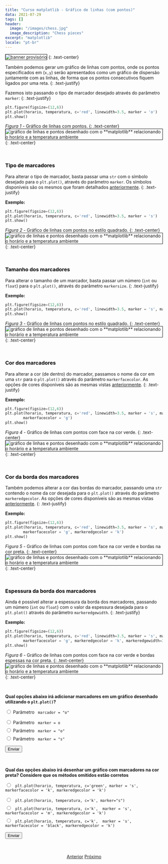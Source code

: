 ```yaml
---
title: "Curso matplotlib - Gráfico de linhas (com pontos)"
data: 2021-07-29
tags: []
header:
  image: "/images/chess.jpg"
  image_description: "Chess pieces"
excerpt: "matplotlib"
locale: "pt-br"
---
```


<img style="border: solid 1px black" src="{{ site.url }}{{ site.baseurl }}/images/curso-matplotlib/generico/banner.png" alt="banner provisório " >
{: .text-center}

<br>

Também podemos gerar um gráfico de linhas com pontos, onde os pontos especificados em (`x,y`) serão apresentados como um gráfico de dispersão juntamente com as linhas, de forma que os pontos consecutivos fiquem ligados por uma reta.
{: .text-justify}

Fazemos isto passando o tipo de marcador desejado através do parâmetro `marker`:
{: .text-justify}

```python
plt.figure(figsize=(12,6))
plt.plot(horario, temperatura, c='red', linewidth=3.5, marker = 'o')
plt.show()
```


*Figura 1* - Gráfico de linhas com pontos.
{: .text-center}
<img style="border: solid 1px black" src="{{ site.url }}{{ site.baseurl }}/images/curso-matplotlib/grafico-linhas/21/grafico-linhas-01.png" alt="gráfico de linhas e pontos desenhado com o **matplotlib** relacionando o horário e a temperatura ambiente " >
{: .text-center}

<br>


<h3><a style="color:black" id="tipo-marcador">Tipo de marcadores</a></h3>

Para alterar o tipo de marcador, basta passar uma `str` com o símbolo desejado para o `plt.plot()`, através do parâmetro `marker`. Os símbolos disponíveis são os mesmos que foram detalhados <a href="/Curso-matplotlib-10#alterando-marcador">anteriormente</a>.
{: .text-justify}

**Exemplo:**

```python
plt.figure(figsize=(12,6))
plt.plot(horario, temperatura, c='red', linewidth=3.5, marker = 's')
plt.show()
```

*Figura 2* - Gráfico de linhas com pontos no estilo quadrado.
{: .text-center}
<img style="border: solid 1px black" src="{{ site.url }}{{ site.baseurl }}/images/curso-matplotlib/grafico-linhas/21/grafico-linhas-02.png" alt="gráfico de linhas e pontos desenhado com o **matplotlib** relacionando o horário e a temperatura ambiente " >
{: .text-center}

<br>


<h3><a style="color:black" id="tamanho-marcador">Tamanho dos marcadores</a></h3>


Para alterar o tamanho de um marcador, basta passar um número (`int` ou `float`) para o `plt.plot()`, através do parâmetro `markersize`.
{: .text-justify}

**Exemplo:**

```python
plt.figure(figsize=(12,6))
plt.plot(horario, temperatura, c='red', linewidth=3.5, marker = 's', markersize = 16)
plt.show()
```

*Figura 3* - Gráfico de linhas com pontos no estilo quadrado.
{: .text-center}
<img style="border: solid 1px black" src="{{ site.url }}{{ site.baseurl }}/images/curso-matplotlib/grafico-linhas/21/grafico-linhas-03.png" alt="gráfico de linhas e pontos desenhado com o **matplotlib** relacionando o horário e a temperatura ambiente " >
{: .text-center}

<br>

<h3><a style="color:black" id="cor-marcador">Cor dos marcadores</a></h3>

Para alterar a cor (de dentro) do marcador, passamos o nome da cor em uma `str` para o `plt.plot()` através do parâmetro `markerfacecolor`. As opções de cores disponíveis são as mesmas vistas <a href="/Curso-matplotlib-08#cor-marcadores">anteriormente</a>.
{: .text-justify}

**Exemplo:**

```python
plt.figure(figsize=(12,6))
plt.plot(horario, temperatura, c='red', linewidth=3.5, marker = 's', markersize = 16,
        markerfacecolor = 'g')
plt.show()
```

*Figura 4* - Gráfico de linhas com pontos com face na cor verde.
{: .text-center}
<img style="border: solid 1px black" src="{{ site.url }}{{ site.baseurl }}/images/curso-matplotlib/grafico-linhas/21/grafico-linhas-04.png" alt="gráfico de linhas e pontos desenhado com o **matplotlib** relacionando o horário e a temperatura ambiente " >
{: .text-center}

<br>


<h3><a style="color:black" id="cor-marcador-borda">Cor da borda dos marcadores</a></h3>

Também podemos alterar a cor das bordas do marcador, passando uma `str` contendo o nome da cor desejada para o `plt.plot()` através do parâmetro `markeredgecolor`. As opções de cores disponíveis são as mesmas vistas <a href="/Curso-matplotlib-08#cor-marcadores">anteriormente</a>.
{: .text-justify}

**Exemplo:**

```python
plt.figure(figsize=(12,6))
plt.plot(horario, temperatura, c='red', linewidth=3.5, marker = 's', markersize = 16,
        markerfacecolor = 'g', markeredgecolor = 'k')
plt.show()
```

*Figura 5* - Gráfico de linhas com pontos com face na cor verde e bordas na cor preta.
{: .text-center}
<img style="border: solid 1px black" src="{{ site.url }}{{ site.baseurl }}/images/curso-matplotlib/grafico-linhas/21/grafico-linhas-05.png" alt="gráfico de linhas e pontos desenhado com o **matplotlib** relacionando o horário e a temperatura ambiente " >
{: .text-center}

<br>


<h3><a style="color:black" id="espessura-borda-marcador">Espessura da borda dos marcadores</a></h3>

Ainda é possível alterar a espessura da borda dos marcadores, passando um número (`int` ou `float`) com o valor da espessura desejada para o `plt.plot()` através do parâmetro `markeredgewidth`.
{: .text-justify}

**Exemplo:**

```python
plt.figure(figsize=(12,6))
plt.plot(horario, temperatura, c='red', linewidth=3.5, marker = 's', markersize = 16,
        markerfacecolor = 'g', markeredgecolor = 'k', markeredgewidth=3.5)
plt.show()
```

*Figura 6* - Gráfico de linhas com pontos com face na cor verde e bordas espessas na cor preta.
{: .text-center}
<img style="border: solid 1px black" src="{{ site.url }}{{ site.baseurl }}/images/curso-matplotlib/grafico-linhas/21/grafico-linhas-06.png" alt="gráfico de linhas e pontos desenhado com o **matplotlib** relacionando o horário e a temperatura ambiente " >
{: .text-center}

<br>


<form id = "quiz" name = "quiz">

<p><strong>Qual opções abaixo irá adicionar marcadores em um gráfico desenhado utilizando o <code>plt.plot()</code>?</strong></p>

<input type = "radio" id = "mc" name = "question1" value = "a"> Parâmetro <code> marcador = "o"</code>
<p style="font-size: 50%"></p>
<input type = "radio" id = "mc" name = "question1" value = "b"> Parâmetro <code> marker = o </code>
<p style="font-size: 50%"></p>
<input type = "radio" id = "mc" name = "question1" value = "c"> Parâmetro <code> marker = "o"</code>
<p style="font-size: 50%"></p>
<input type = "radio" id = "mc" name = "question1" value = "d"> Parâmetro <code> marker = "s"</code>
<p style="font-size: 50%"></p>
<p></p>
<input id = "button" type = "button" class="btn btn--info" value = "Enviar" onclick = "check();">
</form>

<div id = "after_submit">
<p style="font-size: 120%" id = "message"></p>
</div>


<br>

<form id = "quiz" name = "quiz2">

<p><strong>Qual das opções abaixo irá desenhar um gráfico com marcadores na cor preta? Considere que os métodos omitidos estão corretos</strong></p>

<input type = "radio" id = "mc" name = "question1" value = "a"> <code> plt.plot(horario, temperatura, c='green',  marker = 's', markerfacecolor = 'k', markeredgecolor = 'k')</code>
<p style="font-size: 50%"></p>
<input type = "radio" id = "mc" name = "question1" value = "b"> <code> plt.plot(horario, temperatura, c='k', marker="s")</code>
<p style="font-size: 50%"></p>
<input type = "radio" id = "mc" name = "question1" value = "c"> <code> plt.plot(horario, temperatura, c='k',  marker = 's', markerfacecolor = 'm', markeredgecolor = 'k')</code>
<p style="font-size: 50%"></p>
<input type = "radio" id = "mc" name = "question1" value = "d"> <code> plt.plot(horario, temperatura, c='k',  marker = 's', markerfacecolor = 'black', markeredgecolor = 'k')</code>
<p style="font-size: 50%"></p>
<p></p>
<input id = "button" type = "button" class="btn btn--info" value = "Enviar" onclick = "checkDois();">
</form>

<div id = "after_submit_dois">
<p style="font-size: 120%" id = "message_dois"></p>
</div>


<br>

<p style="text-align: center">
  <a href="/Curso-matplotlib-20" class="btn btn--success">Anterior</a>
  <a href="/Curso-matplotlib-22" class="btn btn--success">Próximo</a>
</p>



<script>
function check(){
	var question1 = document.quiz.question1.value;
	var messages = [" 😔 Incorreto! ️ <br> O método <code>plt.plot()</code> não tem um parâmetro chamado <code>marcador</code>",
  " Incorreto! ️😔 <br> O nome do parâmetro está correto, entretanto, como o símbolo não foi passado como uma <code>str</code>, um erro será levantado!",
  "🥳️  Correto 🎉!  <br> Passando a <code>str</code> <code>'o'</code> para o parâmetro <code>marker</code>, será adicionado marcadores com formato circular no gráfico!  ",
  "🎉 Correto 🥳 !  <br> Passando a <code>str</code> <code>'s'</code> para o parâmetro <code>marker</code>, será adicionado marcadores com formato quadrado no gráfico!  ",  
  "☕️"];
	var score;

	if (question1 == "a") {
		score = 0;
	}	else if (question1 == "b") {
		score = 1;
	} else if (question1 == "c") {
    score = 2;
  } else if (question1 == "d") {
    score = 3;    
  } else {
    score = 4;
  }

	document.getElementById("after_submit").style.visibility = "visible";
	document.getElementById("message").innerHTML = messages[score];

};

</script>




<script>
function checkDois(){
	var question1 = document.quiz2.question1.value;
	var messages = [" 🎉 Correto 🥳 ! <br> Desta forma, a cor dos marcadores será preta; entretanto, a cor da linha será verde",
  " 🎉️  Correto 🥳 !  <br> Passando estes parâmetros, não apenas os marcadores ficaram na cor preta, mas a linha também ficará na cor preta!",
  " Incorreto! ️😔!  <br> Passando estes parâmetros, as linhas ficarão com a cor preta, as bordas dos marcadores ficaram na cor preta, mas a cor da face dos marcadores ficará na cor magenta",
  "🎉 Correto 🥳 !  <br> Passando estes parâmetros, não apenas os marcadores ficaram na cor preta, mas a linha também ficará na cor preta! Observe que <code>'black'</code> é igual a <code>'k'</code>! ",  
  "☕️"];
	var score;

	if (question1 == "a") {
		score = 0;
	}	else if (question1 == "b") {
		score = 1;
	} else if (question1 == "c") {
    score = 2;
  } else if (question1 == "d") {
    score = 3;    
  } else {
    score = 4;
  }

	document.getElementById("after_submit_dois").style.visibility = "visible";
	document.getElementById("message_dois").innerHTML = messages[score];

};

</script>
